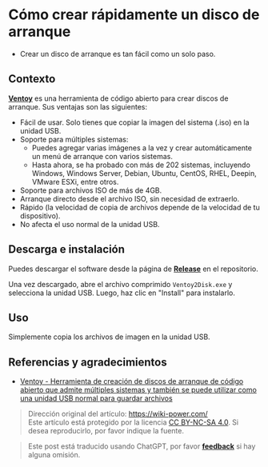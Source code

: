 # Cómo crear rápidamente un disco de arranque

- Crear un disco de arranque es tan fácil como un solo paso.

## Contexto

[**Ventoy**](https://www.ventoy.net/cn/index.html) es una herramienta de código abierto para crear discos de arranque. Sus ventajas son las siguientes:

- Fácil de usar. Solo tienes que copiar la imagen del sistema (.iso) en la unidad USB.
- Soporte para múltiples sistemas:
  - Puedes agregar varias imágenes a la vez y crear automáticamente un menú de arranque con varios sistemas.
  - Hasta ahora, se ha probado con más de 202 sistemas, incluyendo Windows, Windows Server, Debian, Ubuntu, CentOS, RHEL, Deepin, VMware ESXi, entre otros.
- Soporte para archivos ISO de más de 4GB.
- Arranque directo desde el archivo ISO, sin necesidad de extraerlo.
- Rápido (la velocidad de copia de archivos depende de la velocidad de tu dispositivo).
- No afecta el uso normal de la unidad USB.

## Descarga e instalación

Puedes descargar el software desde la página de [**Release**](https://github.com/ventoy/Ventoy/releases) en el repositorio.

Una vez descargado, abre el archivo comprimido `Ventoy2Disk.exe` y selecciona la unidad USB. Luego, haz clic en "Install" para instalarlo.

## Uso

Simplemente copia los archivos de imagen en la unidad USB.

## Referencias y agradecimientos

- [Ventoy - Herramienta de creación de discos de arranque de código abierto que admite múltiples sistemas y también se puede utilizar como una unidad USB normal para guardar archivos](https://telegra.ph/Ventoy---%E5%BC%80%E6%BA%90-U-%E7%9B%98%E5%90%AF%E5%8A%A8%E7%9B%98%E5%88%B6%E4%BD%9C%E5%B7%A5%E5%85%B7%E6%94%AF%E6%8C%81%E5%90%AF%E5%8A%A8%E5%A4%9A%E4%B8%AA%E7%B3%BB%E7%BB%9F%E8%BF%98%E8%83%BD%E5%BD%93%E6%99%AE%E9%80%9A-U-%E7%9B%98%E4%BF%9D%E5%AD%98%E6%96%87%E4%BB%B6WinLinux---%E5%B0%8F%E4%BC%97%E8%BD%AF%E4%BB%B6-04-30)

> Dirección original del artículo: <https://wiki-power.com/>  
> Este artículo está protegido por la licencia [CC BY-NC-SA 4.0](https://creativecommons.org/licenses/by/4.0/deed.zh). Si desea reproducirlo, por favor indique la fuente.

> Este post está traducido usando ChatGPT, por favor [**feedback**](https://github.com/linyuxuanlin/Wiki_MkDocs/issues/new) si hay alguna omisión.